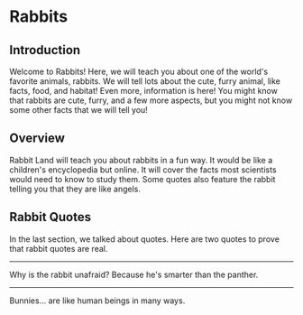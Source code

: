 # Rabbits
## Introduction
Welcome to Rabbits! Here, we will teach you about one of the world's favorite animals, rabbits. We will tell lots about the cute, furry animal, like facts, food, and habitat! Even more, information is here! You might know that rabbits are cute, furry, and a few more aspects, but you might not know some other facts that we will tell you!
## Overview
Rabbit Land will teach you about rabbits in a fun way. It would be like a children's encyclopedia but online. It will cover the facts most scientists would need to know to study them. Some quotes also feature the rabbit telling you that they are like angels.
## Rabbit Quotes
In the last section, we talked about quotes. Here are two quotes to prove that rabbit quotes are real.
***
  Why is the rabbit unafraid? Because he's smarter than the panther.
***
  Bunnies... are like human beings in many ways.

